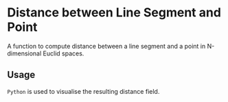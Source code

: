 # Distance between Line Segment and Point

A function to compute distance between a line segment and a point in N-dimensional Euclid spaces.

## Usage

`Python` is used to visualise the resulting distance field.

